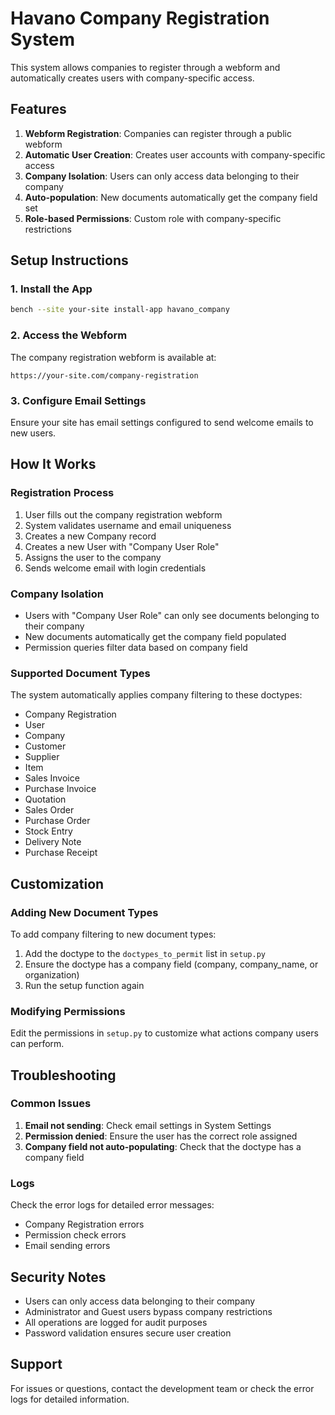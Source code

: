 # Havano Company Registration System

This system allows companies to register through a webform and automatically creates users with company-specific access.

## Features

1. **Webform Registration**: Companies can register through a public webform
2. **Automatic User Creation**: Creates user accounts with company-specific access
3. **Company Isolation**: Users can only access data belonging to their company
4. **Auto-population**: New documents automatically get the company field set
5. **Role-based Permissions**: Custom role with company-specific restrictions

## Setup Instructions

### 1. Install the App
```bash
bench --site your-site install-app havano_company
```

### 2. Access the Webform
The company registration webform is available at:
```
https://your-site.com/company-registration
```

### 3. Configure Email Settings
Ensure your site has email settings configured to send welcome emails to new users.

## How It Works

### Registration Process
1. User fills out the company registration webform
2. System validates username and email uniqueness
3. Creates a new Company record
4. Creates a new User with "Company User Role"
5. Assigns the user to the company
6. Sends welcome email with login credentials

### Company Isolation
- Users with "Company User Role" can only see documents belonging to their company
- New documents automatically get the company field populated
- Permission queries filter data based on company field

### Supported Document Types
The system automatically applies company filtering to these doctypes:
- Company Registration
- User
- Company
- Customer
- Supplier
- Item
- Sales Invoice
- Purchase Invoice
- Quotation
- Sales Order
- Purchase Order
- Stock Entry
- Delivery Note
- Purchase Receipt

## Customization

### Adding New Document Types
To add company filtering to new document types:

1. Add the doctype to the `doctypes_to_permit` list in `setup.py`
2. Ensure the doctype has a company field (company, company_name, or organization)
3. Run the setup function again

### Modifying Permissions
Edit the permissions in `setup.py` to customize what actions company users can perform.

## Troubleshooting

### Common Issues

1. **Email not sending**: Check email settings in System Settings
2. **Permission denied**: Ensure the user has the correct role assigned
3. **Company field not auto-populating**: Check that the doctype has a company field

### Logs
Check the error logs for detailed error messages:
- Company Registration errors
- Permission check errors
- Email sending errors

## Security Notes

- Users can only access data belonging to their company
- Administrator and Guest users bypass company restrictions
- All operations are logged for audit purposes
- Password validation ensures secure user creation

## Support

For issues or questions, contact the development team or check the error logs for detailed information.
